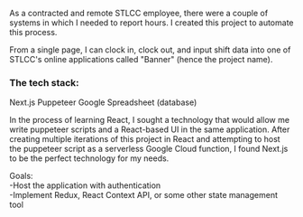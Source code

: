 As a contracted and remote STLCC employee, there were a couple of systems in which I needed to report hours. I created this project to automate this process.

From a single page, I can clock in, clock out, and input shift data into one of STLCC's online applications called "Banner" (hence the project name). 

### The tech stack:

Next.js
Puppeteer
Google Spreadsheet (database)

In the process of learning React, I sought a technology that would allow me write puppeteer scripts and a React-based UI in the same application. After creating multiple iterations of this project in React and attempting to host the puppeteer script as a serverless Google Cloud function, I found Next.js to be the perfect technology for my needs.

Goals:  
-Host the application with authentication  
-Implement Redux, React Context API, or some other state management tool
